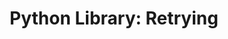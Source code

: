 ---
layout: post
title:  "Python Library: Retrying"
categories: python programming
tags: python retrying
---